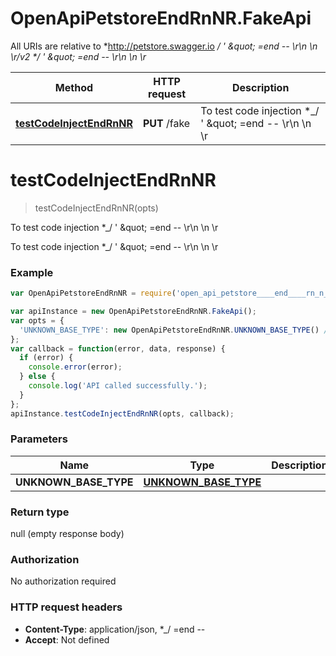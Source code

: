 # OpenApiPetstoreEndRnNR.FakeApi

All URIs are relative to *http://petstore.swagger.io *_/ &#39; \&quot; &#x3D;end -- \\r\\n \\n \\r/v2 *_/ &#39; \&quot; &#x3D;end -- \\r\\n \\n \\r*

Method | HTTP request | Description
------------- | ------------- | -------------
[**testCodeInjectEndRnNR**](FakeApi.md#testCodeInjectEndRnNR) | **PUT** /fake | To test code injection *_/ &#39; \&quot; &#x3D;end -- \\r\\n \\n \\r


<a name="testCodeInjectEndRnNR"></a>
# **testCodeInjectEndRnNR**
> testCodeInjectEndRnNR(opts)

To test code injection *_/ &#39; \&quot; &#x3D;end -- \\r\\n \\n \\r

To test code injection *_/ &#39; \&quot; &#x3D;end -- \\r\\n \\n \\r

### Example
```javascript
var OpenApiPetstoreEndRnNR = require('open_api_petstore____end____rn_n_r');

var apiInstance = new OpenApiPetstoreEndRnNR.FakeApi();
var opts = {
  'UNKNOWN_BASE_TYPE': new OpenApiPetstoreEndRnNR.UNKNOWN_BASE_TYPE() // UNKNOWN_BASE_TYPE | 
};
var callback = function(error, data, response) {
  if (error) {
    console.error(error);
  } else {
    console.log('API called successfully.');
  }
};
apiInstance.testCodeInjectEndRnNR(opts, callback);
```

### Parameters

Name | Type | Description  | Notes
------------- | ------------- | ------------- | -------------
 **UNKNOWN_BASE_TYPE** | [**UNKNOWN_BASE_TYPE**](UNKNOWN_BASE_TYPE.md)|  | [optional] 

### Return type

null (empty response body)

### Authorization

No authorization required

### HTTP request headers

 - **Content-Type**: application/json, *_/   =end --       
 - **Accept**: Not defined

